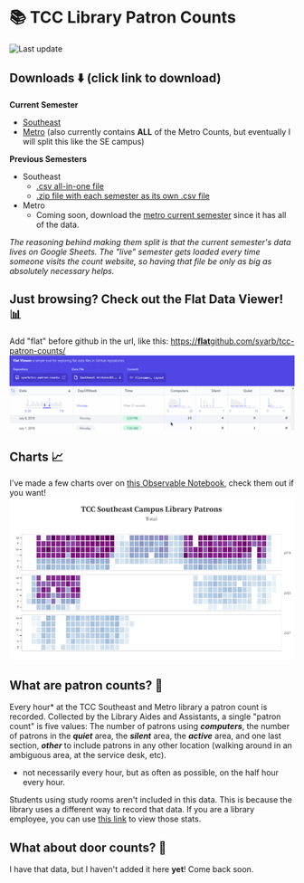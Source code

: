 # 📚 TCC Library Patron Counts
![Last update](https://img.shields.io/github/release-date/syarb/tcc-patron-counts?color=%232563EB&label=Latest%20update&logo=github)

## Downloads ⬇️ (click link to download)

**Current Semester**
- [Southeast](https://github.com/syarb/tcc-patron-counts/releases/download/latest/Current.Semester.-.Southeast.csv)
- [Metro](https://github.com/syarb/tcc-patron-counts/releases/download/latest/Current.Semester.-.Metro.csv) (also currently contains **ALL** of the Metro Counts, but eventually I will split this like the SE campus)

**Previous Semesters**
- Southeast
  - [.csv all-in-one file](https://github.com/syarb/tcc-patron-counts/releases/download/latest/Previous.Semesters.-.Southeast.csv)
  - [.zip file with each semester as its own .csv file](https://github.com/syarb/tcc-patron-counts/releases/download/latest/Southeast.Patron.Counts.by.Semester.zip)
- Metro
  - Coming soon, download the [metro current semester](https://github.com/syarb/tcc-patron-counts/releases/download/latest/Current.Semester.-.Metro.csv) since it has all of the data.

*The reasoning behind making them split is that the current semester's data lives on Google Sheets. The "live" semester gets loaded every time someone visits the count website, so having that file be only as big as absolutely necessary helps.*

## Just browsing? Check out the Flat Data Viewer! 📊
Add "flat" before github in the url, like this: [https://**flat**github.com/syarb/tcc-patron-counts/](https://flatgithub.com/syarb/tcc-patron-counts/)
![Flat data viewer preview](/.images/flat-data-preview.gif)

## Charts 📈
I've made a few charts over on [this Observable Notebook](https://observablehq.com/@syarb/sec-patron-count-plots), check them out if you want!
![Count Data Grid Plot](/.images/patron-count-plot.gif)

## What are patron counts? 🤔 

Every hour* at the TCC Southeast and Metro library a patron count is recorded.   Collected by the Library Aides and Assistants, a single "patron count" is five values: The number of patrons using ***computers***, the number of patrons in the ***quiet*** area, the ***silent*** area, the ***active*** area, and one last section, ***other*** to include patrons in any other location (walking around in an ambiguous area, at the service desk, etc).

* not necessarily every hour, but as often as possible, on the half hour every hour.

Students using study rooms aren't included in this data. This is because the library uses a different way to record that data. If you are a library employee, you can use [this link](https://libcal.library.tulsacc.edu/admin/spaces/stats) to view those stats.

## What about door counts? 🙋‍
I have that data, but I haven't added it here **yet**! Come back soon.
